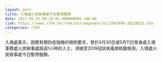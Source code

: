 ```yaml
---
layout: post
title: 入境處火炭辦事處今日暫停服務
date: 2021-05-25 09:20:01.000000000 +08:00
link: https://news.rthk.hk/rthk/ch/component/k2/1592499-20210525.htm
categories: rthk
---
```


入境處表示，因應有關防疫強檢的規例要求，曾於4月30日或5月11日曾身處入境事務處火炭辦事處超過1小時的人士，須接受2019冠狀病毒病核酸檢測，入境處火炭辦事處今日暫停服務。

